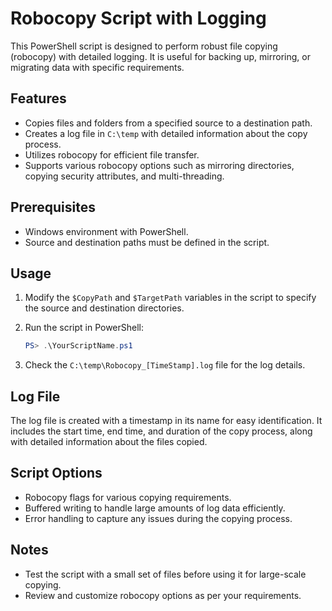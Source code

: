 # Robocopy Script with Logging

This PowerShell script is designed to perform robust file copying (robocopy) with detailed logging. It is useful for backing up, mirroring, or migrating data with specific requirements.

## Features

- Copies files and folders from a specified source to a destination path.
- Creates a log file in `C:\temp` with detailed information about the copy process.
- Utilizes robocopy for efficient file transfer.
- Supports various robocopy options such as mirroring directories, copying security attributes, and multi-threading.

## Prerequisites

- Windows environment with PowerShell.
- Source and destination paths must be defined in the script.

## Usage

1. Modify the `$CopyPath` and `$TargetPath` variables in the script to specify the source and destination directories.
2. Run the script in PowerShell:

   ```powershell
   PS> .\YourScriptName.ps1
   ```

3. Check the `C:\temp\Robocopy_[TimeStamp].log` file for the log details.

## Log File

The log file is created with a timestamp in its name for easy identification. It includes the start time, end time, and duration of the copy process, along with detailed information about the files copied.

## Script Options

- Robocopy flags for various copying requirements.
- Buffered writing to handle large amounts of log data efficiently.
- Error handling to capture any issues during the copying process.

## Notes

- Test the script with a small set of files before using it for large-scale copying.
- Review and customize robocopy options as per your requirements.
